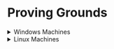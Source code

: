 # Proving Grounds

<details>

<summary>Windows Machines</summary>

* [x] [HelpDesk](https://lojique.gitbook.io/proving-grounds-1/v/helpdesk/)
* [x] Squid
* [ ] Slort
* [ ] AuthBy
* [x] [UT99](https://lojique.gitbook.io/proving-grounds-1/v/ut99/)
* [x] [MeatHead](https://lojique.gitbook.io/proving-grounds-1/v/meathead/)
* [ ] Jacko
* [ ] Medjed
* [x] [Algeron](https://lojique.gitbook.io/proving-grounds-1/v/algernon-1/)
* [x] [Hutch](https://lojique.gitbook.io/proving-grounds-1/v/hutch/)
* [x] [Heist](https://lojique.gitbook.io/proving-grounds-1/v/heist/)
* [ ] Shenzi
* [ ] DVR4
* [x] [Internal](https://lojique.gitbook.io/windows/v/internal/)
* [ ] Craft
* [x] [Vault](https://lojique.gitbook.io/proving-grounds-1/v/vault/)
* [ ] BillyBoss

</details>

<details>

<summary>Linux Machines</summary>

* [x] [ClamAV](https://lojique.gitbook.io/proving-grounds-1/v/clamav/)
* [ ] Tico
* [ ] Fail
* [ ] Nibbles
* [ ] Banzai
* [ ] Hunit
* [ ] Zino
* [ ] Peppo
* [ ] Dibble
* [ ] Hetemit
* [ ] Sybaris
* [ ] ZenPhoto
* [ ] Readys
* [ ] Nukem
* [ ] Walla
* [ ] Pelican
* [ ] Snookums
* [x] [Exfiltrated](https://lojique.gitbook.io/proving-grounds-1/v/exfiltrated/)
* [x] [Twiggy](https://lojique.gitbook.io/proving-grounds-1/v/twiggy/)
* [x] [Bratarina](https://lojique.gitbook.io/proving-grounds-1/v/bratarina/)
* [ ] BlackGate
* [ ] Sirol

</details>

